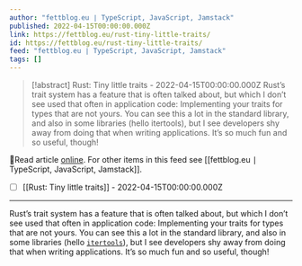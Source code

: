 ```yaml
---
author: "fettblog․eu ∣ TypeScript, JavaScript, Jamstack"
published: 2022-04-15T00:00:00.000Z
link: https://fettblog.eu/rust-tiny-little-traits/
id: https://fettblog.eu/rust-tiny-little-traits/
feed: "fettblog․eu ∣ TypeScript, JavaScript, Jamstack"
tags: []
---
```

> [!abstract] Rust: Tiny little traits - 2022-04-15T00:00:00.000Z
> Rust’s trait system has a feature that is often talked about, but which I don’t see used that often in application code: Implementing your traits for types that are not yours. You can see this a lot in the standard library, and also in some libraries (hello itertools), but I see developers shy away from doing that when writing applications. It’s so much fun and so useful, though!

🔗Read article [online](https://fettblog.eu/rust-tiny-little-traits/). For other items in this feed see [[fettblog․eu ∣ TypeScript, JavaScript, Jamstack]].

- [ ] [[Rust꞉ Tiny little traits]] - 2022-04-15T00:00:00.000Z
- - -
Rust’s trait system has a feature that is often talked about, but which I don’t see used that often in application code: Implementing your traits for types that are not yours. You can see this a lot in the standard library, and also in some libraries (hello [`itertools`](https://docs.rs/itertools/latest/itertools/)), but I see developers shy away from doing that when writing applications. It’s so much fun and so useful, though!
